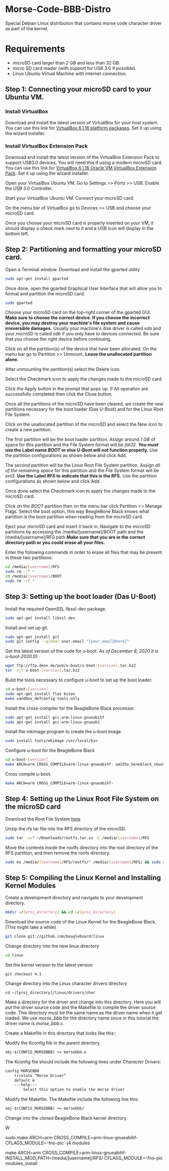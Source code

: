 # Morse-Code-BBB-Distro
Special Debian Linux distribution that contains morse code character driver as part of the kernel.

# Requirements
* microSD card larger than 2 GB and less than 32 GB.
* micro SD card reader (with support for USB 3.0 if possible).
* Linux Ubuntu Virtual Machine with internet connection.

## Step 1: Connecting your microSD card to your Ubuntu VM.

### Install VirtualBox
Download and install the latest version of VirtualBox for your host system. You can use this link for [VirtualBox 6.1.16 platform packages](https://www.virtualbox.org/wiki/Downloads). Set it up using the wizard installer.

### Install VirtualBox Extension Pack
Download and install the latest version of the VirtualBox Extension Pack to support USB3.0 devices. You will need this if using a modern microSD card. You can use this link for [VirtualBox 6.1.16 Oracle VM VirtualBox Extension Pack](https://www.virtualbox.org/wiki/Downloads). Set it up using the wizard installer.

Open your VirtualBox Ubuntu VM.
Go to Settings >> Ports >> USB. Enable the USB 3.0 Controller. 

Start your VirtualBox Ubuntu VM. Connect your microSD card. 

On the menu bar of VirtualBox go to Devices >> USB and choose your microSD card. 

Once you choose your microSD card is properly inserted on your VM, it should display a check mark next to it and a USB icon will display in the bottom left.

## Step 2: Partitioning and formatting your microSD card.
Open a Terminal window.
Download and install the gparted utility
```bash
sudo apt-get install gparted
```
Once done, open the gparted Graphical User Interface that will allow you to format and partition the microSD card.
```bash
sudo gparted
```

Choose your microSD card on the top-right corner of the gparted GUI. **Make sure to choose the correct device. If you choose the incorrect device, you may destroy your machine's file system and cause irreversible damages.** Usually your machine's disk driver is called _sda_ and your microSD is called _sdb_ if you only have to devices connected. Be sure that you choose the right device before continuing.

Click on all the partition(s) of the device that have been allocated. On the menu bar go to Partition >> Unmount. **Leave the unallocated partition alone.**

After unmounting the partition(s) select the Delete icon.

Select the Checkmark icon to apply the changes made to the microSD card.

Click the Apply button in the prompt that pops up. If All operation are successfully completed then click the Close button.

Once all the partitions of the microSD have been cleared, we create the new partitions necessary for the boot loader (Das U-Boot) and for the Linux Root File System.

Click on the unallocated partition of the microSD and select the New icon to create a new partition.

The first partition will be the boot loader partition. Assign around _1 GB_ of space for this partition and the File System format will be _fat32_. **You must use the Label name _BOOT_ or else U-Boot will not function properly.** Use the partition configurations as shown below and click Add.

The second partition will be the Linux Root File System partition. Assign _all of the remaining space_ for this partition and the File System format will be _ext3_. **Use the Label _RFS_ to indicate that this is the RFS.** Use the partition configurations as shown below and click Add.

Once done select the Checkmark icon to apply the changes made to the microSD card.

Click on the _BOOT_ partition then on the menu bar click Partition >> Manage Flags. Select the boot option, this way BeagleBone Black knows what partition is the boot partition when reading from the microSD card.

Eject your microSD card and insert it back in. Navigate to the microSD partitions by accessing the /media/[username]/BOOT path and the /media/[username]/RFS path.**Make sure that you are in the correct directory path or you could erase all your files.**

Enter the following commands in order to erase all files that may be present in these two partitions:
```bash
cd /media/[username]/RFS
sudo rm -rf *
cd /media/[username]/BOOT
sudo rm -rf *
```

## Step 3: Setting up the boot loader (Das U-Boot)
Install the required OpenSSL libssl-dev package.
```bash
sudo apt-get install libssl-dev
```
Install and set up git.
```bash
sudo apt-get install git
sudo git config --global user.email "[your_email@here]"
```

Get the latest version of the code for u-boot. _As of December 8, 2020 it is u-boot-2020.10_
```bash
wget ftp://ftp.denx.de/pub/u-boot/u-boot-[version].tar.bz2
tar -xjf u-boot-[version].tar.bz2
```

Build the tools necessary to configure u-boot to set up the boot loader.
```bash
cd u-boot-[version]
sudo apt-get install flex bison
make sandbox_defconfig tools-only
```

Install the cross-compiler for the BeagleBone Black processor.
```bash
sudo apt-get install gcc-arm-linux-gnueabihf
sudo apt-get install gcc-arm-linux-gnueabi
```

Install the mkimage program to create the u-boot image.
```bash
sudo install tools/mkimage /usr/local/bin
```

Configure u-boot for the BeagleBone Black
```bash
cd u-boot-[version]
make ARCH=arm CROSS_COMPILE=arm-linux-gnueabihf- am335x_boneblack_vboot_defconfig
```

Cross compile u-boot.
```bash
make ARCH=arm CROSS_COMPILE=arm-linux-gnueabihf-
```

## Step 4: Setting up the Linux Root File System on the microSD card
Download the Root File System [here](https://www.dropbox.com/s/k93doprl261hwn2/rootfs.tar.xz?dl=0)

Unzip the rfs tar file into the RFS directory of the microSD.
```bash
sudo tar -xvf ~/Downloads/rootfs.tar.xz -C /media/[username]/RFS
```

Move the contents inside the rootfs directory into the root directory of the RFS partition, and then remove the roofs directory.
```bash
sudo mv /media/[username]/RFS/rootfs/* /media/[username]/RFS/ && sudo rmdir rootfs
```

## Step 5: Compiling the Linux Kernel and Installing Kernel Modules
Create a development directory and navigate to your development directory.
```bash
mkdir ~/[proj_directory] && cd ~/[proj_directory]
```

Download the source code of the Linux Kernel for the BeagleBone Black. (This might take a while)
```bash
git clone git://github.com/beagleboard/linux
```

Change directory into the new linux directory
```bash
cd linux
```

Set the kernel version to the latest version
```
git checkout 4.1
```

Change directory into the Linux character drivers directory
```
cd ~/[proj_directory]/linux/drivers/char
```

Make a directory for the driver and change into this directory. Here you will put the driver source code and the Makefile to compile the driver source code. This directory must be the same name as the driver name when it get loaded. We use _morse_bbb_ for the directory name since in this tutorial the driver name is _morse_bbb.c_.

Create a Makefile in this directory that looks like this::

Modify the Kconfig file in the parent directory.
```bash
obj-$(CONFIG_MORSEBBB) += morsebbb.o
```

The Kconfig file should include the following lines under _Character Drivers_:
```bash
config MORSEBBB
	tristate “Morse Driver”
	default m
	---help---
		Select this option to enable the morse driver
```

Modify the Makefile. The Makefile include the following line this:
```bash
obj-$(CONFIG_MORSEBBB) += morsebbb/
```

Change into the cloned BeagleBone Black kernel directory.

W

sudo make ARCH=arm CROSS_COMPILE=arm-linux-gnueabihf- CFLAGS_MODULE=-fno-pic -j4 modules

make ARCH=arm CROSS_COMPILE=arm-linux-gnueabihf- INSTALL_MOD_PATH=/media/[username]/RFS/ CFLAGS_MODULE=-fno-pic modules_install
